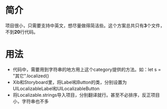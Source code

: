 # 简介
项目很小，只需要支持中英文，想尽量做得简洁些。这个方案总共只有**3**个文件，不到**20**行代码。

# 用法
- 代码中，需要用到字符串的地方用上这个category提供的方法。如：let s = "其它".localized()
- Xib和Storyboard里，将Label和Button的类，分别设置为UILocalizableLabel和UILocalizableButton
- 将Localizable.strings导入项目，分别翻译就行。甚至不必排序，反正项目小，字符串也不多
